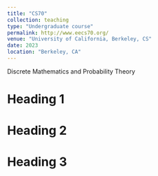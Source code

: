 ```yaml
---
title: "CS70"
collection: teaching
type: "Undergraduate course"
permalink: http://www.eecs70.org/
venue: "University of California, Berkeley, CS"
date: 2023
location: "Berkeley, CA"
---
```


Discrete Mathematics and Probability Theory 

Heading 1
======

Heading 2
======

Heading 3
======
